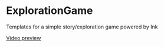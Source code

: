 # ExplorationGame
 Templates for a simple story/exploration game powered by Ink

[Video preview](https://www.youtube.com/watch?v=pR8FNrzwwu0&ab_channel=molleindustria)